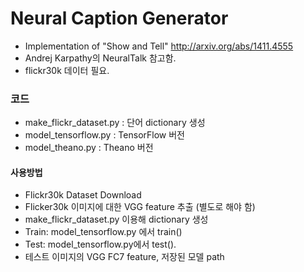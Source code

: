 # Neural Caption Generator
* Implementation of "Show and Tell" http://arxiv.org/abs/1411.4555
 * Andrej Karpathy의 NeuralTalk 참고함.
* flickr30k 데이터 필요.
 
### 코드
* make_flickr_dataset.py : 단어 dictionary 생성
* model_tensorflow.py : TensorFlow 버전
* model_theano.py : Theano 버전
 
#### 사용방법
* Flickr30k Dataset Download
* Flicker30k 이미지에 대한 VGG feature 추출 (별도로 해야 함)
* make_flickr_dataset.py 이용해 dictionary 생성
* Train: model_tensorflow.py 에서 train()
* Test: model_tensorflow.py에서 test(). 
 * 테스트 이미지의 VGG FC7 feature, 저장된 모델 path
